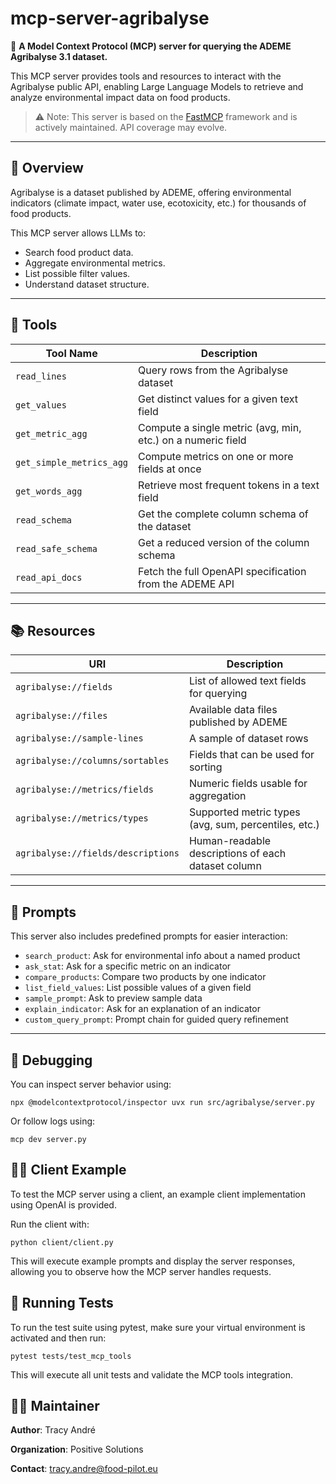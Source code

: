 # mcp-server-agribalyse

🌿 **A Model Context Protocol (MCP) server for querying the ADEME Agribalyse 3.1 dataset.**

This MCP server provides tools and resources to interact with the Agribalyse public API, enabling Large Language Models to retrieve and analyze environmental impact data on food products.

> ⚠️ Note: This server is based on the [FastMCP](https://github.com/modelcontextprotocol) framework and is actively maintained. API coverage may evolve.

---

## 🚀 Overview

Agribalyse is a dataset published by ADEME, offering environmental indicators (climate impact, water use, ecotoxicity, etc.) for thousands of food products.

This MCP server allows LLMs to:
- Search food product data.
- Aggregate environmental metrics.
- List possible filter values.
- Understand dataset structure.

---

## 🧰 Tools

| Tool Name              | Description                                                 |
|------------------------|-------------------------------------------------------------|
| `read_lines`           | Query rows from the Agribalyse dataset                      |
| `get_values`           | Get distinct values for a given text field                  |
| `get_metric_agg`       | Compute a single metric (avg, min, etc.) on a numeric field |
| `get_simple_metrics_agg` | Compute metrics on one or more fields at once            |
| `get_words_agg`        | Retrieve most frequent tokens in a text field               |
| `read_schema`          | Get the complete column schema of the dataset               |
| `read_safe_schema`     | Get a reduced version of the column schema                  |
| `read_api_docs`        | Fetch the full OpenAPI specification from the ADEME API     |

---

## 📚 Resources

| URI                                | Description                                           |
|------------------------------------|-------------------------------------------------------|
| `agribalyse://fields`              | List of allowed text fields for querying             |
| `agribalyse://files`               | Available data files published by ADEME              |
| `agribalyse://sample-lines`        | A sample of dataset rows                             |
| `agribalyse://columns/sortables`   | Fields that can be used for sorting                  |
| `agribalyse://metrics/fields`      | Numeric fields usable for aggregation                |
| `agribalyse://metrics/types`       | Supported metric types (avg, sum, percentiles, etc.) |
| `agribalyse://fields/descriptions` | Human-readable descriptions of each dataset column   |

---

## 💬 Prompts

This server also includes predefined prompts for easier interaction:

- `search_product`: Ask for environmental info about a named product
- `ask_stat`: Ask for a specific metric on an indicator
- `compare_products`: Compare two products by one indicator
- `list_field_values`: List possible values of a given field
- `sample_prompt`: Ask to preview sample data
- `explain_indicator`: Ask for an explanation of an indicator
- `custom_query_prompt`: Prompt chain for guided query refinement

---

## 🧪 Debugging
You can inspect server behavior using:
```
npx @modelcontextprotocol/inspector uvx run src/agribalyse/server.py
```

Or follow logs using:
```
mcp dev server.py
```

## 🧑‍💻 Client Example
To test the MCP server using a client, an example client implementation using OpenAI is provided.

Run the client with:
```
python client/client.py
```
This will execute example prompts and display the server responses, allowing you to observe how the MCP server handles requests.

## 🧪 Running Tests
To run the test suite using pytest, make sure your virtual environment is activated and then run:
```
pytest tests/test_mcp_tools
```
This will execute all unit tests and validate the MCP tools integration.


## 👩‍💻 Maintainer
**Author**: Tracy André

**Organization**: Positive Solutions

**Contact**: tracy.andre@food-pilot.eu

